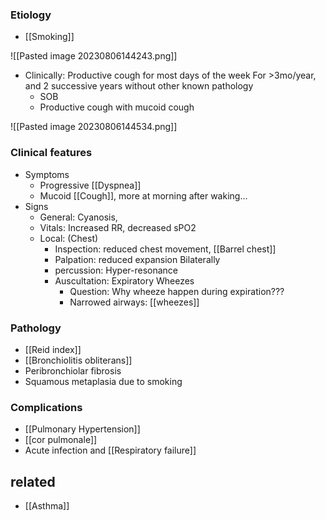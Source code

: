 ### Etiology
- [[Smoking]] 


![[Pasted image 20230806144243.png]]
- Clinically: Productive cough for most days of the week For >3mo/year, and 2 successive years without other known pathology
	- SOB
	- Productive cough with mucoid cough

![[Pasted image 20230806144534.png]]

### Clinical features
- Symptoms
	- Progressive [[Dyspnea]]
	- Mucoid [[Cough]], more at morning after waking...
- Signs
	- General: Cyanosis, 
	- Vitals: Increased RR, decreased sPO2
	- Local: (Chest)
		- Inspection: reduced chest movement, [[Barrel chest]]
		- Palpation: reduced expansion Bilaterally
		- percussion: Hyper-resonance
		- Auscultation: Expiratory Wheezes
			- Question: Why wheeze happen during expiration???
			- Narrowed airways: [[wheezes]] 
### Pathology
- [[Reid index]] 
- [[Bronchiolitis obliterans]]
- Peribronchiolar fibrosis
- Squamous metaplasia due to smoking 

### Complications
- [[Pulmonary Hypertension]]
- [[cor pulmonale]]
- Acute infection and [[Respiratory failure]]
## related
- [[Asthma]] 